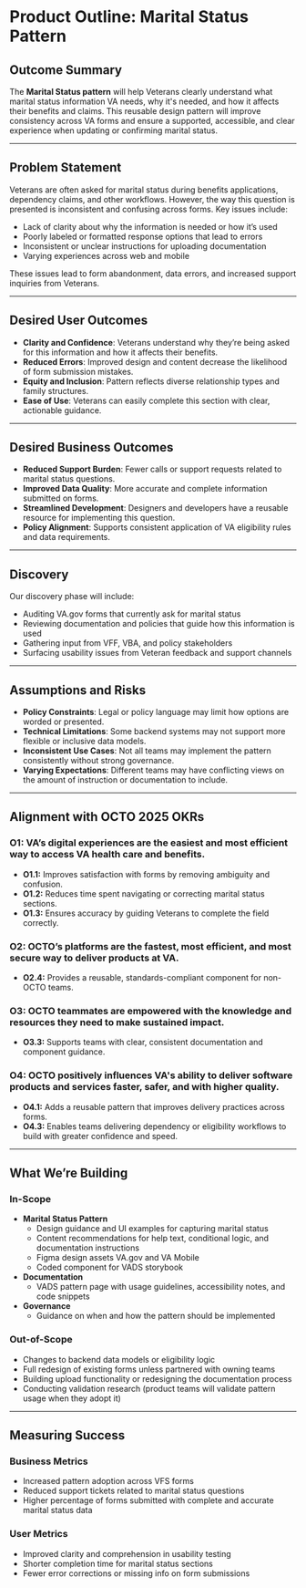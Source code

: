 # Product Outline: Marital Status Pattern

## Outcome Summary  
The **Marital Status pattern** will help Veterans clearly understand what marital status information VA needs, why it's needed, and how it affects their benefits and claims. This reusable design pattern will improve consistency across VA forms and ensure a supported, accessible, and clear experience when updating or confirming marital status.

---

## Problem Statement  
Veterans are often asked for marital status during benefits applications, dependency claims, and other workflows. However, the way this question is presented is inconsistent and confusing across forms. Key issues include:
- Lack of clarity about why the information is needed or how it’s used
- Poorly labeled or formatted response options that lead to errors
- Inconsistent or unclear instructions for uploading documentation
- Varying experiences across web and mobile

These issues lead to form abandonment, data errors, and increased support inquiries from Veterans.

---

## Desired User Outcomes  
- **Clarity and Confidence**: Veterans understand why they’re being asked for this information and how it affects their benefits.
- **Reduced Errors**: Improved design and content decrease the likelihood of form submission mistakes.
- **Equity and Inclusion**: Pattern reflects diverse relationship types and family structures.
- **Ease of Use**: Veterans can easily complete this section with clear, actionable guidance.

---

## Desired Business Outcomes  
- **Reduced Support Burden**: Fewer calls or support requests related to marital status questions.
- **Improved Data Quality**: More accurate and complete information submitted on forms.
- **Streamlined Development**: Designers and developers have a reusable resource for implementing this question.
- **Policy Alignment**: Supports consistent application of VA eligibility rules and data requirements.

---

## Discovery  
Our discovery phase will include:
- Auditing VA.gov forms that currently ask for marital status
- Reviewing documentation and policies that guide how this information is used
- Gathering input from VFF, VBA, and policy stakeholders
- Surfacing usability issues from Veteran feedback and support channels

---

## Assumptions and Risks  
- **Policy Constraints**: Legal or policy language may limit how options are worded or presented.
- **Technical Limitations**: Some backend systems may not support more flexible or inclusive data models.
- **Inconsistent Use Cases**: Not all teams may implement the pattern consistently without strong governance.
- **Varying Expectations**: Different teams may have conflicting views on the amount of instruction or documentation to include.

---

## Alignment with OCTO 2025 OKRs  

### O1: VA’s digital experiences are the easiest and most efficient way to access VA health care and benefits.
- **O1.1:** Improves satisfaction with forms by removing ambiguity and confusion.
- **O1.2:** Reduces time spent navigating or correcting marital status sections.
- **O1.3:** Ensures accuracy by guiding Veterans to complete the field correctly.

### O2: OCTO’s platforms are the fastest, most efficient, and most secure way to deliver products at VA.
- **O2.4:** Provides a reusable, standards-compliant component for non-OCTO teams.

### O3: OCTO teammates are empowered with the knowledge and resources they need to make sustained impact.
- **O3.3:** Supports teams with clear, consistent documentation and component guidance.

### O4: OCTO positively influences VA's ability to deliver software products and services faster, safer, and with higher quality.
- **O4.1:** Adds a reusable pattern that improves delivery practices across forms.
- **O4.3:** Enables teams delivering dependency or eligibility workflows to build with greater confidence and speed.

---

## What We’re Building  

### In-Scope  
- **Marital Status Pattern**
  - Design guidance and UI examples for capturing marital status
  - Content recommendations for help text, conditional logic, and documentation instructions
  - Figma design assets VA.gov and VA Mobile
  - Coded component for VADS storybook
- **Documentation**
  - VADS pattern page with usage guidelines, accessibility notes, and code snippets
- **Governance**
  - Guidance on when and how the pattern should be implemented

### Out-of-Scope  
- Changes to backend data models or eligibility logic
- Full redesign of existing forms unless partnered with owning teams
- Building upload functionality or redesigning the documentation process
- Conducting validation research (product teams will validate pattern usage when they adopt it)

---

## Measuring Success  

### Business Metrics  
- Increased pattern adoption across VFS forms  
- Reduced support tickets related to marital status questions  
- Higher percentage of forms submitted with complete and accurate marital status data  

### User Metrics  
- Improved clarity and comprehension in usability testing  
- Shorter completion time for marital status sections  
- Fewer error corrections or missing info on form submissions
